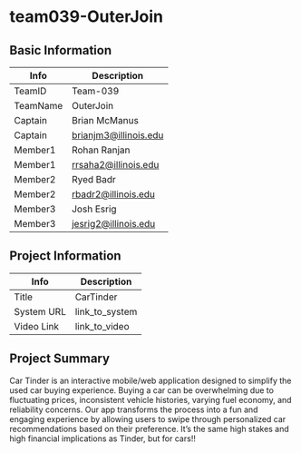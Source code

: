 # team039-OuterJoin

## Basic Information

|   Info      |        Description     |
| ----------- | ---------------------- |
| TeamID      |        Team-039        |
| TeamName    |        OuterJoin       |
| Captain     |       Brian McManus    |
| Captain     |  brianjm3@illinois.edu |
| Member1     |        Rohan Ranjan    |
| Member1     |   rrsaha2@illinois.edu |
| Member2     |      Ryed Badr         |
| Member2     |  rbadr2@illinois.edu   |
| Member3     |        Josh Esrig      |
| Member3     |   jesrig2@illinois.edu |

## Project Information

|   Info      |        Description     |
| ----------- | ---------------------- |
|  Title      |       CarTinder        |
| System URL  |      link_to_system    |
| Video Link  |      link_to_video     |

## Project Summary

Car Tinder is an interactive mobile/web application designed to simplify the used car buying experience. Buying a car can be overwhelming due to fluctuating prices, inconsistent vehicle histories, varying fuel economy, and reliability concerns. Our app transforms the process into a fun and engaging experience by allowing users to swipe through personalized car recommendations based on their preference. It’s the same high stakes and high financial implications as Tinder, but for cars!!
